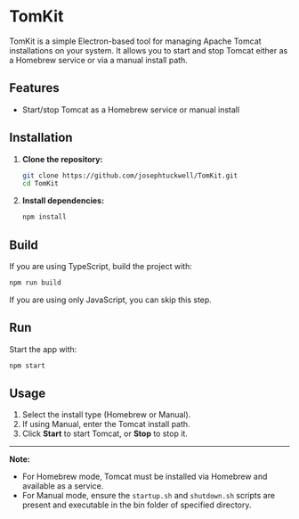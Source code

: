 # TomKit

TomKit is a simple Electron-based tool for managing Apache Tomcat installations on your system. It allows you to start and stop Tomcat either as a Homebrew service or via a manual install path.

## Features

- Start/stop Tomcat as a Homebrew service or manual install

## Installation

1. **Clone the repository:**
   ```sh
   git clone https://github.com/josephtuckwell/TomKit.git
   cd TomKit
   ```

2. **Install dependencies:**
   ```sh
   npm install
   ```

## Build

If you are using TypeScript, build the project with:
```sh
npm run build
```
If you are using only JavaScript, you can skip this step.

## Run

Start the app with:
```sh
npm start
```

## Usage

1. Select the install type (Homebrew or Manual).
2. If using Manual, enter the Tomcat install path.
3. Click **Start** to start Tomcat, or **Stop** to stop it.

---

**Note:**  
- For Homebrew mode, Tomcat must be installed via Homebrew and available as a service.
- For Manual mode, ensure the `startup.sh` and `shutdown.sh` scripts are present and executable in the bin folder of specified directory.